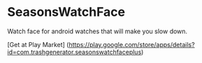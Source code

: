 # SeasonsWatchFace
Watch face for android watches that will make you slow down.

[Get at Play Market] (https://play.google.com/store/apps/details?id=com.trashgenerator.seasonswatchfaceplus)
